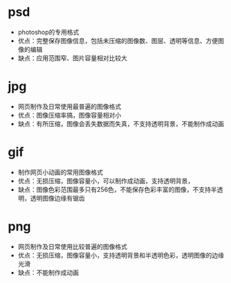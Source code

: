 # psd
- photoshop的专用格式
- 优点：完整保存图像信息，包括未压缩的图像数、图层、透明等信息、方便图像的编辑
- 缺点：应用范围窄、图片容量相对比较大

# jpg
- 网页制作及日常使用最普遍的图像格式
- 优点：图像压缩率搞，图像容量相对小
- 缺点：有所压缩，图像会丢失数据而失真，不支持透明背景，不能制作成动画

# gif
- 制作网页小动画的常用图像格式
- 优点：无损压缩，图像容量小，可以制作成动画，支持透明背景，
- 缺点：图像色彩范围最多只有256色，不能保存色彩丰富的图像，不支持半透明，透明图像边缘有锯齿

# png
- 网页制作及日常使用比较普遍的图像格式
- 优点：无损压缩，图像容量小，支持透明背景和半透明色彩，透明图像的边缘光滑
- 缺点：不能制作成动画
